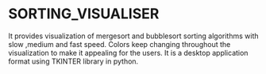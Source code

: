 # SORTING_VISUALISER
It provides visualization of mergesort and bubblesort sorting algorithms with slow ,medium and fast speed. Colors keep changing throughout the visualization to make it appealing for the users. It is a desktop application format using TKINTER library in python.
